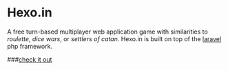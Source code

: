 Hexo.in
===
A free turn-based multiplayer web application game with similarities to *roulette*, *dice wars*, or *settlers of catan*. Hexo.in is built on top of the [laravel](http://laravel.com/) php framework. 

###[check it out](http://hexo.in/session/create?utm_source=github&utm_medium=github&utm_campaign=gitcheckers)

